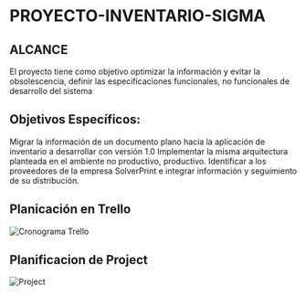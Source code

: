 # PROYECTO-INVENTARIO-SIGMA
## ALCANCE
  El proyecto tiene como objetivo optimizar la información y evitar la obsolescencia, definir las especificaciones funcionales, no funcionales de desarrollo del sistema 
## Objetivos Específicos:
Migrar la información de un documento plano hacia la aplicación de inventario a desarrollar con versión 1.0
Implementar la misma arquitectura planteada en el ambiente no productivo, productivo.
Identificar a los proveedores de la empresa SolverPrint e integrar información y seguimiento de su distribución.

## Planicación en Trello
![Cronograma Trello](https://1.bp.blogspot.com/-itKnur9CneQ/X8F8U2VtNWI/AAAAAAAAZ-A/FChlkvQe-TQ9jWlYCIPVD8iJVK4DfNkZwCLcBGAsYHQ/s1362/Imatrello.JPG)
## Planificacion de Project
![Project](https://1.bp.blogspot.com/-PGlVhNZD0Iw/X8GA6b-BOeI/AAAAAAAAZ-U/MlPDxhd0EOcMgyedlet465HCOodvS6qnwCLcBGAsYHQ/s978/ImaSoft.JPG)



